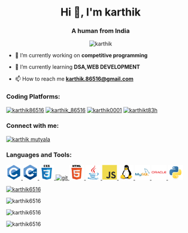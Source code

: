 <h1 align="center">Hi 👋, I'm karthik</h1>
<h3 align="center">A human from India</h3>

<p align="center"> <img src="https://i.pinimg.com/originals/e4/26/70/e426702edf874b181aced1e2fa5c6cde.gif" alt="karthik" /> </p>

- 🔭 I’m currently working on **competitive programming**

- 🌱 I’m currently learning **DSA,WEB DEVELOPMENT**

- 📫 How to reach me **karthik.86516@gmail.com**
<h3 align="left">Coding Platforms: </h3>
<p align="left">
<a href="https://www.codechef.com/users/karthik86516" target="blank"><img align="center" src="https://cdn.jsdelivr.net/npm/simple-icons@3.1.0/icons/codechef.svg" alt="karthik86516" height="30" width="40" /></a>
<a href="https://www.hackerrank.com/karthik_86516" target="blank"><img align="center" src="https://raw.githubusercontent.com/rahuldkjain/github-profile-readme-generator/master/src/images/icons/Social/hackerrank.svg" alt="karthik_86516" height="30" width="40" /></a>
<a href="https://www.leetcode.com/karthik0001" target="blank"><img align="center" src="https://raw.githubusercontent.com/rahuldkjain/github-profile-readme-generator/master/src/images/icons/Social/leet-code.svg" alt="karthik0001" height="30" width="40" /></a>
<a href="https://auth.geeksforgeeks.org/user/karthikt83h" target="blank"><img align="center" src="https://raw.githubusercontent.com/rahuldkjain/github-profile-readme-generator/master/src/images/icons/Social/geeks-for-geeks.svg" alt="karthikt83h" height="30" width="40" /></a>
</p>
<h3 align="left">Connect with me:</h3>
<p align="left">
<a href="https://linkedin.com/in/karthik mutyala" target="blank"><img align="center" src="https://raw.githubusercontent.com/rahuldkjain/github-profile-readme-generator/master/src/images/icons/Social/linked-in-alt.svg" alt="karthik mutyala" height="30" width="40" /></a>
</p>

<h3 align="left">Languages and Tools:</h3>
<p align="left"> <a href="https://www.cprogramming.com/" target="_blank" rel="noreferrer"> <img src="https://raw.githubusercontent.com/devicons/devicon/master/icons/c/c-original.svg" alt="c" width="40" height="40"/> </a> <a href="https://www.w3schools.com/cpp/" target="_blank" rel="noreferrer"> <img src="https://raw.githubusercontent.com/devicons/devicon/master/icons/cplusplus/cplusplus-original.svg" alt="cplusplus" width="40" height="40"/> </a> <a href="https://www.w3schools.com/css/" target="_blank" rel="noreferrer"> <img src="https://raw.githubusercontent.com/devicons/devicon/master/icons/css3/css3-original-wordmark.svg" alt="css3" width="40" height="40"/> </a> <a href="https://git-scm.com/" target="_blank" rel="noreferrer"> <img src="https://www.vectorlogo.zone/logos/git-scm/git-scm-icon.svg" alt="git" width="40" height="40"/> </a> <a href="https://www.w3.org/html/" target="_blank" rel="noreferrer"> <img src="https://raw.githubusercontent.com/devicons/devicon/master/icons/html5/html5-original-wordmark.svg" alt="html5" width="40" height="40"/> </a> <a href="https://www.java.com" target="_blank" rel="noreferrer"> <img src="https://raw.githubusercontent.com/devicons/devicon/master/icons/java/java-original.svg" alt="java" width="40" height="40"/> </a> <a href="https://developer.mozilla.org/en-US/docs/Web/JavaScript" target="_blank" rel="noreferrer"> <img src="https://raw.githubusercontent.com/devicons/devicon/master/icons/javascript/javascript-original.svg" alt="javascript" width="40" height="40"/> </a> <a href="https://www.linux.org/" target="_blank" rel="noreferrer"> <img src="https://raw.githubusercontent.com/devicons/devicon/master/icons/linux/linux-original.svg" alt="linux" width="40" height="40"/> </a> <a href="https://www.mysql.com/" target="_blank" rel="noreferrer"> <img src="https://raw.githubusercontent.com/devicons/devicon/master/icons/mysql/mysql-original-wordmark.svg" alt="mysql" width="40" height="40"/> </a> <a href="https://www.oracle.com/" target="_blank" rel="noreferrer"> <img src="https://raw.githubusercontent.com/devicons/devicon/master/icons/oracle/oracle-original.svg" alt="oracle" width="40" height="40"/> </a> <a href="https://www.python.org" target="_blank" rel="noreferrer"> <img src="https://raw.githubusercontent.com/devicons/devicon/master/icons/python/python-original.svg" alt="python" width="40" height="40"/> </a> </p>
<p > <a href="https://github.com/ryo-ma/github-profile-trophy"><img src="https://github-profile-trophy.vercel.app/?username=karthik6516" alt="karthik6516" /></a> </p>
<p><img  src="https://github-readme-stats.vercel.app/api/top-langs?username=karthik6516&show_icons=true&locale=en&layout=compact" alt="karthik6516" /></p>

<p><img  src="https://github-readme-stats.vercel.app/api?username=karthik6516&show_icons=true&locale=en" alt="karthik6516" /></p>

<p><img  src="https://github-readme-streak-stats.herokuapp.com/?user=karthik6516&" alt="karthik6516" /></p>

